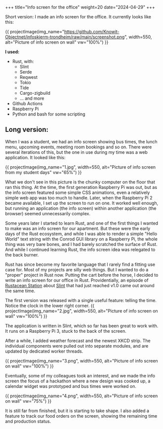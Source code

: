 +++
title="Info screen for the office"
weight=20
date="2024-04-29"
+++

Short version: I made an info screen for the office. It currently looks like this:

{{ projectImage(img_name="https://github.com/Knowit-Objectnet/infoskjerm-trondheim/raw/main/screenshot.png", width=550, alt="Picture of info screen on wall" vw="100%") }}

**I used:**
* Rust, with:
  * Slint
  * Serde
  * Reqwest
  * Tokio
  * Tide
  * Cargo-zigbuild
  * ... and more
* Github Actions
* Raspberry Pi
* Python and bash for some scripting



## Long version:    
When I was a student, we had an info screen showing bus times, the lunch menu, upcoming events, meeting room bookings and so on. There were several iterations of this, but the one in use during my time was a web application. It looked like this:

{{ projectImage(img_name="1.jpg", width=550, alt="Picture of info screen from my student days" vw="65%") }}


What we don't see in this picture is the chunky computer on the floor that ran this thing. At the time, the first generation Raspberry Pi was out, but as the info screen featured some simple CSS animations, even a relatively simple web app was too much to handle. Later, when the Raspberry Pi 2 became available, I set up the screen to run on one. It worked well enough, but running an application (the info screen) within another application (the browser) seemed unnecessarily complex.

Some years later I started to learn Rust, and one of the first things I wanted to make was an info screen for our apartment. But these were the early days of the Rust ecosystem, and while I was able to render a simple "Hello World" text string with the Conrod GUI library on a Raspberry Pi, the whole thing was very bare bones, and I had barely scratched the surface of Rust. And while I continued learning Rust, the info screen idea was relegated to the back burner.

Rust has since become my favorite language that I rarely find a fitting use case for. Most of my projects are silly web things. But I wanted to do a "proper" project in Rust now. Putting the cart before the horse, I decided to write an info screen for our office in Rust. Providentially, an episode of [Rustacean Station](https://rustacean-station.org/episode/tobias-hunger-slint-1.0/) about [Slint](https://slint.dev/) that had just reached v1.0 came out around the same time.

The first version was released with a single useful feature: telling the time. Notice the clock in the lower right corner.
{{ projectImage(img_name="2.jpg", width=550, alt="Picture of info screen on wall" vw="100%") }}


The application is written in Slint, which so far has been great to work with. It runs on a Raspberry Pi 3, stuck to the back of the screen.


After a while, I added weather forecast and the newest XKCD strip. The individual components were pulled out into separate modules, and are updated by dedicated worker threads. 

{{ projectImage(img_name="3.png", width=550, alt="Picture of info screen on wall" vw="100%") }}


Eventually, some of my colleagues took an interest, and we made the info screen the focus of a hackathon where a new design was cooked up, a calendar widget was prototyped and bus times were worked on.

{{ projectImage(img_name="4.png", width=550, alt="Picture of info screen on wall" vw="75%") }}


It is still far from finished, but it is starting to take shape. I also added a feature to track our food orders on the screen, showing the remaining time and production status.
